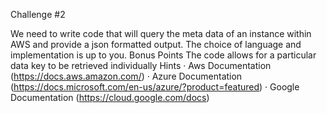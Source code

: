 Challenge #2

We need to write code that will query the meta data of an instance within AWS and provide a json formatted output. 
The choice of language and implementation is up to you. Bonus Points The code allows for a particular data key to be retrieved individually Hints · 
Aws Documentation (https://docs.aws.amazon.com/) · Azure Documentation (https://docs.microsoft.com/en-us/azure/?product=featured) · Google Documentation (https://cloud.google.com/docs)
